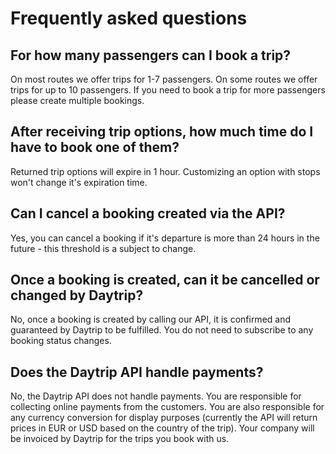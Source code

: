 # Frequently asked questions

## For how many passengers can I book a trip?

On most routes we offer trips for 1-7 passengers. On some routes we offer trips for up to 10 passengers. If you need to book a trip for more passengers please create multiple bookings.

## After receiving trip options, how much time do I have to book one of them?

Returned trip options will expire in 1 hour. Customizing an option with stops won't change it's expiration time.

## Can I cancel a booking created via the API?

Yes, you can cancel a booking if it's departure is more than 24 hours in the future - this threshold is a subject to change.

## Once a booking is created, can it be cancelled or changed by Daytrip?

No, once a booking is created by calling our API, it is confirmed and guaranteed by Daytrip to be fulfilled. You do not need to subscribe to any booking status changes.

## Does the Daytrip API handle payments?

No, the Daytrip API does not handle payments. You are responsible for collecting online payments from the customers. You are also responsible for any currency conversion for display purposes (currently the API will return prices in EUR or USD based on the country of the trip). Your company will be invoiced by Daytrip for the trips you book with us.
